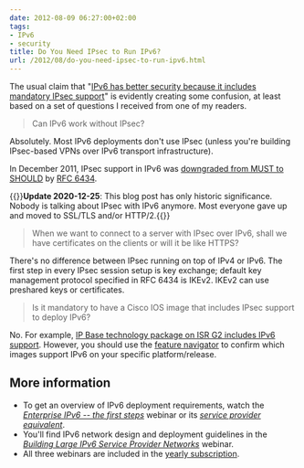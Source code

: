 ```yaml
---
date: 2012-08-09 06:27:00+02:00
tags:
- IPv6
- security
title: Do You Need IPsec to Run IPv6?
url: /2012/08/do-you-need-ipsec-to-run-ipv6.html
---
```

The usual claim that "[IPv6 has better security because it includes mandatory IPsec support](https://blog.ipspace.net/2010/02/ipv6-myths.html)" is evidently creating some confusion, at least based on a set of questions I received from one of my readers.

> Can IPv6 work without IPsec?

Absolutely. Most IPv6 deployments don't use IPsec (unless you're building IPsec-based VPNs over IPv6 transport infrastructure).
<!--more-->
In December 2011, IPsec support in IPv6 was [downgraded from MUST to SHOULD](http://tools.ietf.org/html/rfc6434#section-11) by [RFC 6434](http://tools.ietf.org/html/rfc6434).

{{<note update>}}**Update 2020-12-25**: This blog post has only historic significance. Nobody is talking about IPsec with IPv6 anymore. Most everyone gave up and moved to SSL/TLS and/or HTTP/2.{{</note>}}

> When we want to connect to a server with IPsec over IPv6, shall we have certificates on the clients or will it be like HTTPS?

There's no difference between IPsec running on top of IPv4 or IPv6. The first step in every IPsec session setup is key exchange; default key management protocol specified in RFC 6434 is IKEv2. IKEv2 can use preshared keys or certificates.

> Is it mandatory to have a Cisco IOS image that includes IPsec support to deploy IPv6?

No. For example, [IP Base technology package on ISR G2 includes IPv6 support](http://www.cisco.com/en/US/prod/collateral/routers/ps10616/white_paper_c11_556985_ps10537_Products_White_Paper.html#wp9000809). However, you should use the [feature navigator](http://tools.cisco.com/ITDIT/CFN/jsp/index.jsp) to confirm which images support IPv6 on your specific platform/release.

## More information

* To get an overview of IPv6 deployment requirements, watch the [*Enterprise IPv6 -- the first steps*](http://www.ipspace.net/Enterprise_IPv6_-_the_First_Steps) webinar or its [*service provider equivalent*](http://www.ipspace.net/Service_Provider_IPv6_Introduction). 
* You'll find IPv6 network design and deployment guidelines in the [*Building Large IPv6 Service Provider Networks*](https://www.ipspace.net/Building_Large_IPv6_Service_Provider_Networks) webinar.
* All three webinars are included in the [yearly subscription](http://www.ipspace.net/Subscription).

